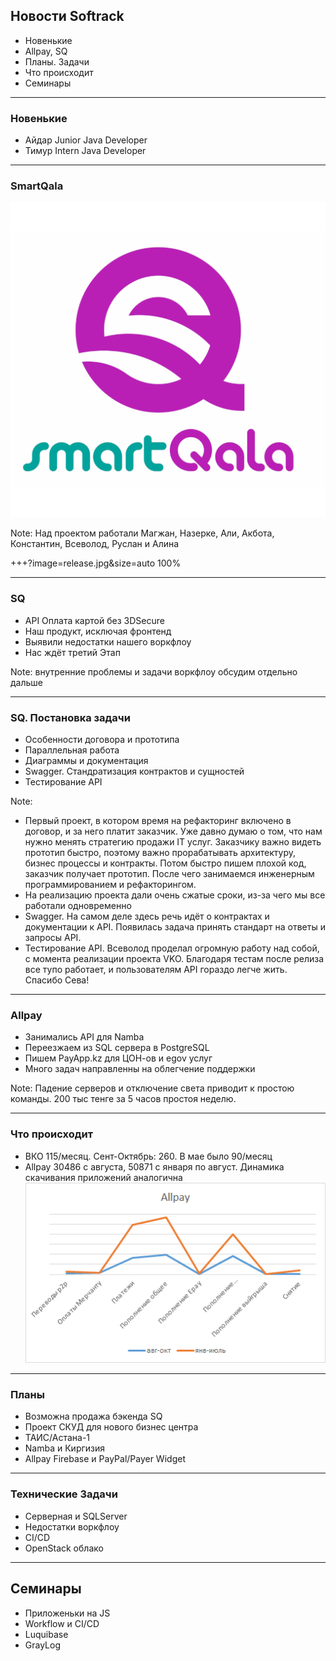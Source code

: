 ## Новости Softrack

- Новенькие
- Allpay, SQ
- Планы. Задачи
- Что происходит
- Семинары

---

### Новенькие

- Айдар Junior Java Developer
- Тимур Intern Java Developer

---

### SmartQala

![Logo](sq_logo_named.png)

Note: Над проектом работали Магжан, Назерке, Али, Акбота, Константин, Всеволод, Руслан и Алина

+++?image=release.jpg&size=auto 100%

---

### SQ

- API Оплата картой без 3DSecure
- Наш продукт, исключая фронтенд
- Выявили недостатки нашего воркфлоу
- Нас ждёт третий Этап

Note: внутренние проблемы и задачи воркфлоу обсудим отдельно дальше

---

### SQ. Постановка задачи

- Особенности договора и прототипа
- Параллельная работа
- Диаграммы и документация
- Swagger. Стандратизация контрактов и сущностей
- Тестирование API

Note: 
- Первый проект, в котором время на рефакторинг включено в договор, и за него платит заказчик. Уже давно думаю о том, что нам нужно менять стратегию продажи IT услуг. Заказчику важно видеть прототип быстро, поэтому важно прорабатывать архитектуру, бизнес процессы и контракты. Потом быстро пишем плохой код, заказчик получает прототип. После чего занимаемся инженерным программированием и рефакторингом.
- На реализацию проекта дали очень сжатые сроки, из-за чего мы все работали одновременно
- Swagger. На самом деле здесь речь идёт о контрактах и документации к API. Появилась задача принять стандарт на ответы и запросы API.
- Тестирование API. Всеволод проделал огромную работу над собой, с момента реализации проекта VKO. Благодаря тестам после релиза все тупо работает, и пользователям API гораздо легче жить. Спасибо Сева!

--- 

### Allpay

- Занимались API для Namba
- Переезжаем из SQL сервера в PostgreSQL
- Пишем PayApp.kz для ЦОН-ов и egov услуг
- Много задач направленны на облегчение поддержки

Note: Падение серверов и отключение света приводит к простою команды. 200 тыс тенге за 5 часов простоя неделю.

---

### Что происходит

- ВКО 115/месяц. Сент-Октябрь: 260. В мае было 90/месяц
- Allpay 30486 с августа, 50871 с января по август. Динамика скачивания приложений аналогична
![info](allpay.png)

---

### Планы

- Возможна продажа бэкенда SQ
- Проект СКУД для нового бизнес центра
- ТАИС/Астана-1
- Namba и Киргизия
- Allpay Firebase и PayPal/Payer Widget 

---

### Технические Задачи

- Серверная и SQLServer
- Недостатки воркфлоу
- CI/CD
- OpenStack облако

---

## Семинары

- Приложеньки на JS
- Workflow и CI/CD
- Luquibase
- GrayLog
